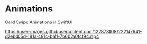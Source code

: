 # Animations

Card Swipe Animations in SwiftUI


https://user-images.githubusercontent.com/122873008/222147641-d2ebd05d-181a-481c-baf1-7b6b2a0fcf94.mp4


